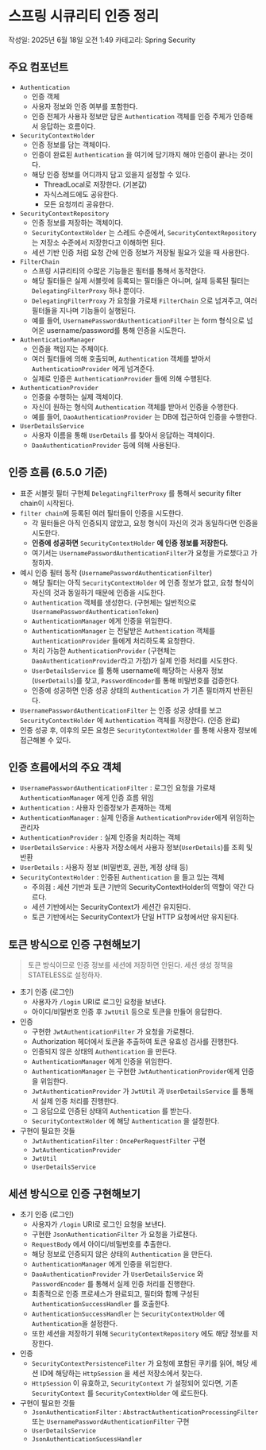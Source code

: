 # 스프링 시큐리티 인증 정리

작성일: 2025년 6월 18일 오전 1:49
카테고리: Spring Security

## 주요 컴포넌트

- `Authentication`
    - 인증 객체
    - 사용자 정보와 인증 여부를 포함한다.
    - 인증 전체가 사용자 정보만 담은 `Authentication` 객체를 인증 주체가 인증해서 응답하는 흐름이다.
- `SecurityContextHolder`
    - 인증 정보를 담는 객체이다.
    - 인증이 완료된 `Authentication` 을 여기에 담기까지 해야 인증이 끝나는 것이다.
    - 해당 인증 정보를 어디까지 담고 있을지 설정할 수 있다.
        - ThreadLocal로 저장한다. (기본값)
        - 자식스레드에도 공유한다.
        - 모든 요청끼리 공유한다.
- `SecurityContextRepository`
    - 인증 정보를 저장하는 객체이다.
    - `SecurityContextHolder` 는 스레드 수준에서, `SecurityContextRepository` 는 저장소 수준에서 저장한다고 이해하면 된다.
    - 세션 기반 인증 처럼 요청 간에 인증 정보가 저장될 필요가 있을 때 사용한다.
- `FilterChain`
    - 스프링 시큐리티의 수많은 기능들은 필터를 통해서 동작한다.
    - 해당 필터들은 실제 서블릿에 등록되는 필터들은 아니며, 실제 등록된 필터는 `DelegatingFilterProxy` 하나 뿐이다.
    - `DelegatingFilterProxy` 가 요청을 가로채 `FilterChain` 으로 넘겨주고, 여러 필터들을 지나며 기능들이 실행된다.
    - 예를 들어, `UsernamePasswordAuthenticationFilter` 는 form 형식으로 넘어온 username/password를 통해 인증을 시도한다.
- `AuthenticationManager`
    - 인증을 책임지는 주체이다.
    - 여러 필터들에 의해 호출되며, `Authentication` 객체를 받아서 `AuthenticationProvider` 에게 넘겨준다.
    - 실제로 인증은 `AuthenticationProvider` 들에 의해 수행된다.
- `AuthenticationProvider`
    - 인증을 수행하는 실제 객체이다.
    - 자신이 원하는 형식의 `Authentication` 객체를 받아서 인증을 수행한다.
    - 예를 들어, `DaoAuthenticationProvider` 는 DB에 접근하여 인증을 수행한다.
- `UserDetailsService`
    - 사용자 이름을 통해 `UserDetails` 를 찾아서 응답하는 객체이다.
    - `DaoAuthenticationProvider` 등에 의해 사용된다.

## 인증 흐름 (6.5.0 기준)

- 표준 서블릿 필터 구현체 `DelegatingFilterProxy` 를 통해서 security filter chain이 시작된다.
- `filter chain`에 등록된 여러 필터들이 인증을 시도한다.
    - 각 필터들은 아직 인증되지 않았고, 요청 형식이 자신의 것과 동일하다면 인증을 시도한다.
    - **인증에 성공하면** `SecurityContextHolder` **에 인증 정보를 저장한다.**
    - 여기서는 `UsernamePasswordAuthenticationFilter`가 요청을 가로챘다고 가정하자.
- 예시 인증 필터 동작 (`UsernamePasswordAuthenticationFilter`)
    - 해당 필터는 아직 `SecurityContextHolder` 에 인증 정보가 없고, 요청 형식이 자신의 것과 동일하기 때문에 인증을 시도한다.
    - `Authentication` 객체를 생성한다. (구현체는 일반적으로 `UsernamePasswordAuthenticationToken`)
    - `AuthenticationManager` 에게 인증을 위임한다.
    - `AuthenticationManager` 는 전달받은 `Authentication` 객체를 `AuthenticationProvider` 들에게 처리하도록 요청한다.
    - 처리 가능한 `AuthenticationProvider` (구현체는 `DaoAuthenticationProvider`라고 가정)가 실제 인증 처리를 시도한다.
    - `UserDetailsService` 를 통해 username에 해당하는 사용자 정보(`UserDetails`)를 찾고, `PasswordEncoder`를 통해 비밀번호를 검증한다.
    - 인증에 성공하면 인증 성공 상태의 `Authentication` 가 기존 필터까지 반환된다.
- `UsernamePasswordAuthenticationFilter` 는 인증 성공 상태를 보고 `SecurityContextHolder` 에 `Authentication` 객체를 저장한다. (인증 완료)
- 인증 성공 후, 이후의 모든 요청은 `SecurityContextHolder` 를 통해 사용자 정보에 접근해볼 수 있다.

## 인증 흐름에서의 주요 객체

- `UsernamePasswordAuthenticationFilter` : 로그인 요청을 가로채 `AuthenticationManager` 에게 인증 흐름 위임
- `Authentication` : 사용자 인증정보가 존재하는 객체
- `AuthenticationManager` : 실제 인증을 `AuthenticationProvider`에게 위임하는 관리자
- `AuthenticationProvider` : 실제 인증을 처리하는 객체
- `UserDetailsService` : 사용자 저장소에서 사용자 정보(`UserDetails`)를 조회 및 반환
- `UserDetails` : 사용자 정보 (비밀번호, 권한, 계정 상태 등)
- `SecurityContextHolder` : 인증된 `Authentication` 을 들고 있는 객체
    - 주의점 : 세션 기반과 토큰 기반의 SecurityContextHolder의 역할이 약간 다르다.
    - 세션 기반에서는 SecurityContext가 세션간 유지된다.
    - 토큰 기반에서는 SecurityContext가 단일 HTTP 요청에서만 유지된다.

## 토큰 방식으로 인증 구현해보기

> 토큰 방식이므로 인증 정보를 세션에 저장하면 안된다.
세션 생성 정책을 STATELESS로 설정하자.
> 
- 초기 인증 (로그인)
    - 사용자가 `/login` URI로 로그인 요청을 보낸다.
    - 아이디/비밀번호 인증 후 `JwtUtil` 등으로 토큰을 만들어 응답한다.
- 인증
    - 구현한 `JwtAuthenticationFilter` 가 요청을 가로챈다.
    - Authorization 헤더에서 토큰을 추출하여 토큰 유효성 검사를 진행한다.
    - 인증되지 않은 상태의 `Authentication` 을 만든다.
    - `AuthenticationManager` 에게 인증을 위임한다.
    - `AuthenticationManager` 는 구현한 `JwtAuthenticationProvider`에게 인증을 위임한다.
    - `JwtAuthenticationProvider` 가 `JwtUtil` 과 `UserDetailsService` 를 통해서 실제 인증 처리를 진행한다.
    - 그 응답으로 인증된 상태의 `Authentication` 를 받는다.
    - `SecurityContextHolder` 에 해당 `Authentication` 을 설정한다.
- 구현이 필요한 것들
    - `JwtAuthenticationFilter` : `OncePerRequestFilter` 구현
    - `JwtAuthenticationProvider`
    - `JwtUtil`
    - `UserDetailsService`

## 세션 방식으로 인증 구현해보기

- 초기 인증 (로그인)
    - 사용자가 `/login` URI로 로그인 요청을 보낸다.
    - 구현한 `JsonAuthenticationFilter` 가 요청을 가로챈다.
    - `RequestBody` 에서 아이디/비밀번호를 추출한다.
    - 해당 정보로 인증되지 않은 상태의 `Authentication` 을 만든다.
    - `AuthenticationManager` 에게 인증을 위임한다.
    - `DaoAuthenticationProvider` 가 `UserDetailsService` 와 `PasswordEncoder` 를 통해서 실제 인증 처리를 진행한다.
    - 최종적으로 인증 프로세스가 완료되고, 필터와 함께 구성된 `AuthenticationSuccessHandler` 를 호출한다.
    - `AuthenticationSuccessHandler` 는 `SecurityContextHolder` 에 `Authentication`을 설정한다.
    - 또한 세션을 저장하기 위해 `SecurityContextRepository` 에도 해당 정보를 저장한다.
- 인증
    - `SecurityContextPersistenceFilter` 가 요청에 포함된 쿠키를 읽어, 해당 세션 ID에 해당하는 `HttpSession` 을 세션 저장소에서 찾는다.
    - `HttpSession` 이 유효하고, `SecurityContext` 가 설정되어 있다면, 기존 `SecurityContext` 를 `SecurityContextHolder` 에 로드한다.
- 구현이 필요한 것들
    - `JsonAuthenticationFilter` : `AbstractAuthenticationProcessingFilter` 또는 `UsernamePasswordAuthenticationFilter` 구현
    - `UserDetailsService`
    - `JsonAuthenticationSucessHandler`